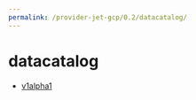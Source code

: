 ```yaml
---
permalink: /provider-jet-gcp/0.2/datacatalog/
---
```


# datacatalog



* [v1alpha1](v1alpha1/index.md)